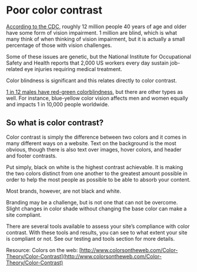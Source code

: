 # Poor color contrast

[According to the CDC](https://www.cdc.gov/visionhealth/basics/ced/fastfacts.htm), roughly 12 million people 40 years of age and older have some form of vision impairment. 1 million are blind, which is what many think of when thinking of vision impairment, but it is actually a small percentage of those with vision challenges.

Some of these issues are genetic, but the National Institute for Occupational Safety and Health reports that 2,000 US workers every day sustain job-related eye injuries requiring medical treatment.

Color blindness is significant and this relates directly to color contrast.

[1 in 12 males have red-green colorblindness](https://ghr.nlm.nih.gov/condition/color-vision-deficiency#statistics), but there are other types as well. For instance, blue-yellow color vision affects men and women equally and impacts 1 in 10,000 people worldwide.

## So what is color contrast?

Color contrast is simply the difference between two colors and it comes in many different ways on a website. Text on the background is the most obvious, though there is also text over images, hover colors, and header and footer contrasts.

Put simply, black on white is the highest contrast achievable. It is making the two colors distinct from one another to the greatest amount possible in order to help the most people as possible to be able to absorb your content.

Most brands, however, are not black and white.

Branding may be a challenge, but is not one that can not be overcome. Slight changes in color shade without changing the base color can make a site compliant.

There are several tools available to assess your site’s compliance with color contrast. With these tools and results, you can see to what extent your site is compliant or not. See our testing and tools section for more details.

Resource: Colors on the web: [http://www.colorsontheweb.com/Color-Theory/Color-Contrast](http://www.colorsontheweb.com/Color-Theory/Color-Contrast)

